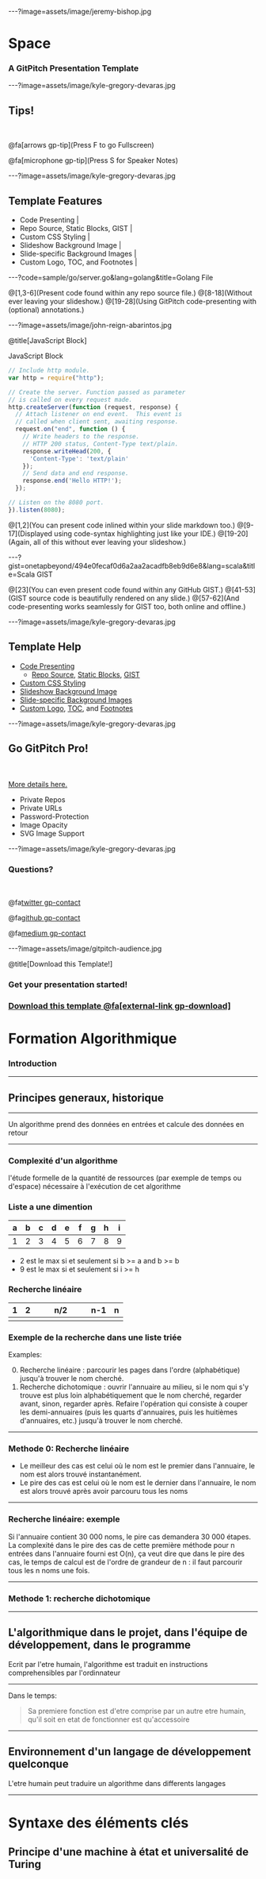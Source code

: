 ---?image=assets/image/jeremy-bishop.jpg

# Space

### A GitPitch Presentation Template

---?image=assets/image/kyle-gregory-devaras.jpg

## Tips!

<br>

@fa[arrows gp-tip](Press F to go Fullscreen)

@fa[microphone gp-tip](Press S for Speaker Notes)

---?image=assets/image/kyle-gregory-devaras.jpg

## Template Features

- Code Presenting |
- Repo Source, Static Blocks, GIST |
- Custom CSS Styling |
- Slideshow Background Image |
- Slide-specific Background Images |
- Custom Logo, TOC, and Footnotes |

---?code=sample/go/server.go&lang=golang&title=Golang File

@[1,3-6](Present code found within any repo source file.)
@[8-18](Without ever leaving your slideshow.)
@[19-28](Using GitPitch code-presenting with (optional) annotations.)

---?image=assets/image/john-reign-abarintos.jpg

@title[JavaScript Block]

<p><span class="slide-title">JavaScript Block</span></p>

```javascript
// Include http module.
var http = require("http");

// Create the server. Function passed as parameter
// is called on every request made.
http.createServer(function (request, response) {
  // Attach listener on end event.  This event is
  // called when client sent, awaiting response.
  request.on("end", function () {
    // Write headers to the response.
    // HTTP 200 status, Content-Type text/plain.
    response.writeHead(200, {
      'Content-Type': 'text/plain'
    });
    // Send data and end response.
    response.end('Hello HTTP!');
  });

// Listen on the 8080 port.
}).listen(8080);
```

@[1,2](You can present code inlined within your slide markdown too.)
@[9-17](Displayed using code-syntax highlighting just like your IDE.)
@[19-20](Again, all of this without ever leaving your slideshow.)

---?gist=onetapbeyond/494e0fecaf0d6a2aa2acadfb8eb9d6e8&lang=scala&title=Scala GIST

@[23](You can even present code found within any GitHub GIST.)
@[41-53](GIST source code is beautifully rendered on any slide.)
@[57-62](And code-presenting works seamlessly for GIST too, both online and offline.)

---?image=assets/image/kyle-gregory-devaras.jpg

## Template Help

- [Code Presenting](https://github.com/gitpitch/gitpitch/wiki/Code-Presenting)
  + [Repo Source](https://github.com/gitpitch/gitpitch/wiki/Code-Delimiter-Slides), [Static Blocks](https://github.com/gitpitch/gitpitch/wiki/Code-Slides), [GIST](https://github.com/gitpitch/gitpitch/wiki/GIST-Slides)
- [Custom CSS Styling](https://github.com/gitpitch/gitpitch/wiki/Slideshow-Custom-CSS)
- [Slideshow Background Image](https://github.com/gitpitch/gitpitch/wiki/Background-Setting)
- [Slide-specific Background Images](https://github.com/gitpitch/gitpitch/wiki/Image-Slides#background)
- [Custom Logo](https://github.com/gitpitch/gitpitch/wiki/Logo-Setting), [TOC](https://github.com/gitpitch/gitpitch/wiki/Table-of-Contents), and [Footnotes](https://github.com/gitpitch/gitpitch/wiki/Footnote-Setting)

---?image=assets/image/kyle-gregory-devaras.jpg

## Go GitPitch Pro!

<br>
<div class="left">
    <i class="fa fa-user-secret fa-5x" aria-hidden="true"> </i><br>
    <a href="https://gitpitch.com/pro-features" class="pro-link">
    More details here.</a>
</div>
<div class="right">
    <ul>
        <li>Private Repos</li>
        <li>Private URLs</li>
        <li>Password-Protection</li>
        <li>Image Opacity</li>
        <li>SVG Image Support</li>
    </ul>
</div>

---?image=assets/image/kyle-gregory-devaras.jpg

### Questions?

<br>

@fa[twitter gp-contact](@gitpitch)

@fa[github gp-contact](gitpitch)

@fa[medium gp-contact](@gitpitch)

---?image=assets/image/gitpitch-audience.jpg

@title[Download this Template!]

### Get your presentation started!
### [Download this template @fa[external-link gp-download]](https://gitpitch.com/template/download/space)

# Formation Algorithmique

### Introduction
---

## Principes generaux, historique

---

Un algorithme prend des données en entrées et calcule des données en retour

---

### Complexité d'un algorithme

l'étude formelle de la quantité de ressources (par exemple de temps ou
d'espace) nécessaire à l'exécution de cet algorithme

### Liste a une dimention

| a | b | c | d | e | f | g | h | i |
| - | - | - | - | - | - | - | - | - |
| 1 | 2 | 3 | 4 | 5 | 6 | 7 | 8 | 9 |

- 2 est le max si et seulement si b >= a and b >= b
- 9 est le max si et seulement si i >= h

### Recherche linéaire

| 1 | 2 |   |   | n/2 |   |   | n-1 | n |
| - | - | - | - | -   | - | - | -   | - |
|   |   |   |   |     |   |   |     |   |

### Exemple de la recherche dans une liste triée

Examples:

0. Recherche linéaire : parcourir les pages dans l'ordre (alphabétique) jusqu'à
   trouver le nom cherché.
1. Recherche dichotomique : ouvrir l'annuaire au milieu, si le nom qui s'y
   trouve est plus loin alphabétiquement que le nom cherché, regarder avant,
   sinon, regarder après. Refaire l'opération qui consiste à couper les
   demi-annuaires (puis les quarts d'annuaires, puis les huitièmes d'annuaires,
   etc.) jusqu'à trouver le nom cherché.

---

### Methode 0: Recherche linéaire

- Le meilleur des cas est celui où le nom est le premier dans l'annuaire, le
  nom est alors trouvé instantanément.
- Le pire des cas est celui où le nom est le dernier dans l'annuaire, le nom
  est alors trouvé après avoir parcouru tous les noms

---

### Recherche linéaire: exemple

Si l'annuaire contient 30 000 noms, le pire cas demandera 30 000 étapes. La
complexité dans le pire des cas de cette première méthode pour n  entrées dans
l'annuaire fourni est O(n), ça veut dire que dans le pire des cas, le temps de
calcul est de l'ordre de grandeur de n : il faut parcourir tous les n noms une
fois.

---

### Methode 1: recherche dichotomique



---

## L'algorithmique dans le projet, dans l'équipe de développement, dans le programme

Ecrit par l'etre humain, l'algorithme est traduit en instructions
comprehensibles par l'ordinnateur

---

Dans le temps:
> Sa premiere fonction est d'etre comprise par un autre etre humain, qu'il soit
> en etat de fonctionner est qu'accessoire

---

## Environnement d'un langage de développement quelconque

L'etre humain peut traduire un algorithme dans differents langages

---
# Syntaxe des éléments clés
## Principe d'une machine à état et universalité de Turing


